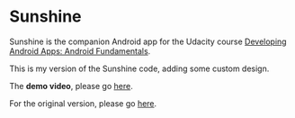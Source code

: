 Sunshine
========

Sunshine is the companion Android app for the Udacity course [Developing Android Apps: Android Fundamentals](https://www.udacity.com/course/ud853).

This is my version of the Sunshine code, adding some custom design.

The **demo video**, please go [here](https://youtu.be/vGnjMNkPQ8w).

For the original version, please go [here](https://github.com/udacity/Sunshine-Version-2).

